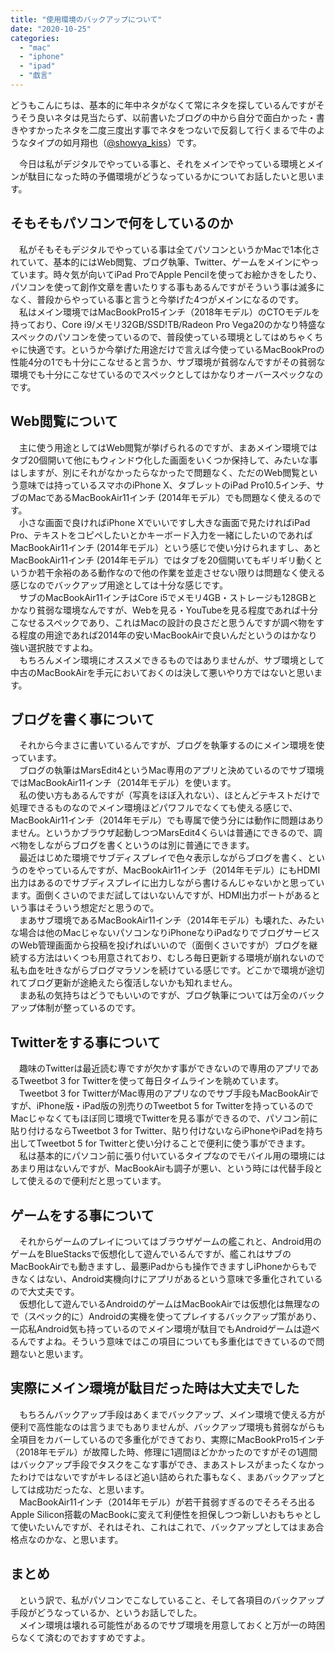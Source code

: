 ```yaml
---
title: "使用環境のバックアップについて"
date: "2020-10-25"
categories: 
  - "mac"
  - "iphone"
  - "ipad"
  - "戯言"
---
```


どうもこんにちは、基本的に年中ネタがなくて常にネタを探しているんですがそうそう良いネタは見当たらず、以前書いたブログの中から自分で面白かった・書きやすかったネタを二度三度出す事でネタをつないで反芻して行くまるで牛のようなタイプの如月翔也（[@showya\_kiss](http://twitter.com/showya_kiss)）です。  
  
　今日は私がデジタルでやっている事と、それをメインでやっている環境とメインが駄目になった時の予備環境がどうなっているかについてお話したいと思います。  

## そもそもパソコンで何をしているのか

　私がそもそもデジタルでやっている事は全てパソコンというかMacで1本化されていて、基本的にはWeb閲覧、ブログ執筆、Twitter、ゲームをメインにやっています。時々気が向いてiPad ProでApple Pencilを使ってお絵かきをしたり、パソコンを使って創作文章を書いたりする事もあるんですがそういう事は滅多になく、普段からやっている事と言うと今挙げた4つがメインになるのです。  
　私はメイン環境ではMacBookPro15インチ（2018年モデル）のCTOモデルを持っており、Core i9/メモリ32GB/SSD!TB/Radeon Pro Vega20のかなり特盛なスペックのパソコンを使っているので、普段使っている環境としてはめちゃくちゃに快適です。というか今挙げた用途だけで言えば今使っているMacBookProの性能4分の1でも十分にこなせると言うか、サブ環境が貧弱なんですがその貧弱な環境でも十分にこなせているのでスペックとしてはかなりオーバースペックなのです。  

## Web閲覧について

　主に使う用途としてはWeb閲覧が挙げられるのですが、まあメイン環境ではタブ20個開いて他にもウィンドウ化した画面をいくつか保持して、みたいな事はしますが、別にそれがなかったらなかったで問題なく、ただのWeb閲覧という意味では持っているスマホのiPhone X、タブレットのiPad Pro10.5インチ、サブのMacであるMacBookAir11インチ (2014年モデル）でも問題なく使えるのです。  
　小さな画面で良ければiPhone Xでいいですし大きな画面で見たければiPad Pro、テキストをコピペしたいとかキーボード入力を一緒にしたいのであればMacBookAir11インチ (2014年モデル）という感じで使い分けられますし、あとMacBookAir11インチ (2014年モデル）ではタブを20個開いてもギリギリ動くというか若干余裕のある動作なので他の作業を並走させない限りは問題なく使える感じなのでバックアップ用途としては十分な感じです。  
　サブのMacBookAir11インチはCore i5でメモリ4GB・ストレージも128GBとかなり貧弱な環境なんですが、Webを見る・YouTubeを見る程度であれば十分こなせるスペックであり、これはMacの設計の良さだと思うんですが調べ物をする程度の用途であれば2014年の安いMacBookAirで良いんだというのはかなり強い選択肢ですよね。  
　もちろんメイン環境にオススメできるものではありませんが、サブ環境として中古のMacBookAirを手元においておくのは決して悪いやり方ではないと思います。  

## ブログを書く事について

　それから今まさに書いているんですが、ブログを執筆するのにメイン環境を使っています。  
　ブログの執筆はMarsEdit4というMac専用のアプリと決めているのでサブ環境ではMacBookAir11インチ（2014年モデル）を使います。  
　私の使い方もあるんですが（写真をほぼ入れない）、ほとんどテキストだけで処理できるものなのでメイン環境ほどパワフルでなくても使える感じで、MacBookAir11インチ（2014年モデル）でも専属で使う分には動作に問題はありません。というかブラウザ起動しつつMarsEdit4くらいは普通にできるので、調べ物をしながらブログを書くというのは別に普通にできます。  
　最近はじめた環境でサブディスプレイで色々表示しながらブログを書く、というのをやっているんですが、MacBookAir11インチ（2014年モデル）にもHDMI出力はあるのでサブディスプレイに出力しながら書けるんじゃないかと思っています。面倒くさいのでまだ試してはいないんですが、HDMI出力ポートがあるという事はそういう想定だと思うので。  
　まあサブ環境であるMacBookAir11インチ（2014年モデル）も壊れた、みたいな場合は他のMacじゃないパソコンなりiPhoneなりiPadなりでブログサービスのWeb管理画面から投稿を投げればいいので（面倒くさいですが）ブログを継続する方法はいくつも用意されており、むしろ毎日更新する環境が崩れないので私も血を吐きながらブログマラソンを続けている感じです。どこかで環境が途切れてブログ更新が途絶えたら復活しないかも知れません。  
　まあ私の気持ちはどうでもいいのですが、ブログ執筆については万全のバックアップ体制が整っているのです。  

## Twitterをする事について

　趣味のTwitterは最近読む専ですが欠かす事ができないので専用のアプリであるTweetbot 3 for Twitterを使って毎日タイムラインを眺めています。  
　Tweetbot 3 for TwitterがMac専用のアプリなのでサブ手段もMacBookAirですが、iPhone版・iPad版の別売りのTweetbot 5 for Twitterを持っているのでMacじゃなくてもほぼ同じ環境でTwitterを見る事ができるので、パソコン前に貼り付けるならTweetbot 3 for Twitter、貼り付けないならiPhoneやiPadを持ち出してTweetbot 5 for Twitterと使い分けることで便利に使う事ができます。  
　私は基本的にパソコン前に張り付いているタイプなのでモバイル用の環境にはあまり用はないんですが、MacBookAirも調子が悪い、という時には代替手段として使えるので便利だと思っています。  

## ゲームをする事について

　それからゲームのプレイについてはブラウザゲームの艦これと、Android用のゲームをBlueStacksで仮想化して遊んでいるんですが、艦これはサブのMacBookAirでも動きますし、最悪iPadからも操作できますしiPhoneからもできなくはない、Android実機向けにアプリがあるという意味で多重化されているので大丈夫です。  
　仮想化して遊んでいるAndroidのゲームはMacBookAirでは仮想化は無理なので（スペック的に）Androidの実機を使ってプレイするバックアップ策があり、一応私Android気も持っているのでメイン環境が駄目でもAndroidゲームは遊べるんですよね。そういう意味ではこの項目についても多重化はできているので問題ないと思います。  

## 実際にメイン環境が駄目だった時は大丈夫でした

　もちろんバックアップ手段はあくまでバックアップ、メイン環境で使える方が便利で高性能なのは言うまでもありませんが、バックアップ環境も貧弱ながらも全項目をカバーしているので多重化ができており、実際にMacBookPro15インチ（2018年モデル）が故障した時、修理に1週間ほどかかったのですがその1週間はバックアップ手段でタスクをこなす事ができ、まあストレスがまったくなかったわけではないですがキレるほど追い詰められた事もなく、まあバックアップとしては成功だったな、と思います。  
　MacBookAir11インチ（2014年モデル）が若干貧弱すぎるのでそろそろ出るApple Silicon搭載のMacBookに変えて利便性を担保しつつ新しいおもちゃとして使いたいんですが、それはそれ、これはこれで、バックアップとしてはまあ合格点なのかな、と思います。  

## まとめ

　という訳で、私がパソコンでこなしていること、そして各項目のバックアップ手段がどうなっているか、というお話しでした。  
　メイン環境は壊れる可能性があるのでサブ環境を用意しておくと万が一の時困らなくて済むのでおすすめですよ。
